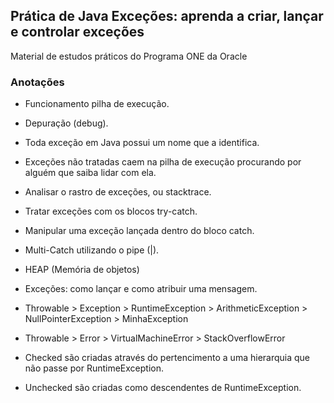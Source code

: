 ## Prática de Java Exceções: aprenda a criar, lançar e controlar exceções

Material de estudos práticos do Programa ONE da Oracle

### Anotações

* Funcionamento pilha de execução.
* Depuração (debug).

* Toda exceção em Java possui um nome que a identifica.
* Exceções não tratadas caem na pilha de execução procurando por alguém que saiba lidar com ela.
* Analisar o rastro de exceções, ou stacktrace.
* Tratar exceções com os blocos try-catch.
* Manipular uma exceção lançada dentro do bloco catch.
* Multi-Catch utilizando o pipe (|).

* HEAP (Memória de objetos)
* Exceções: como lançar e como atribuir uma mensagem. 

* Throwable > Exception > RuntimeException > ArithmeticException > NullPointerException > MinhaException
* Throwable > Error > VirtualMachineError > StackOverflowError
* Checked são criadas através do pertencimento a uma hierarquia que não passe por RuntimeException.
* Unchecked são criadas como descendentes de RuntimeException.

